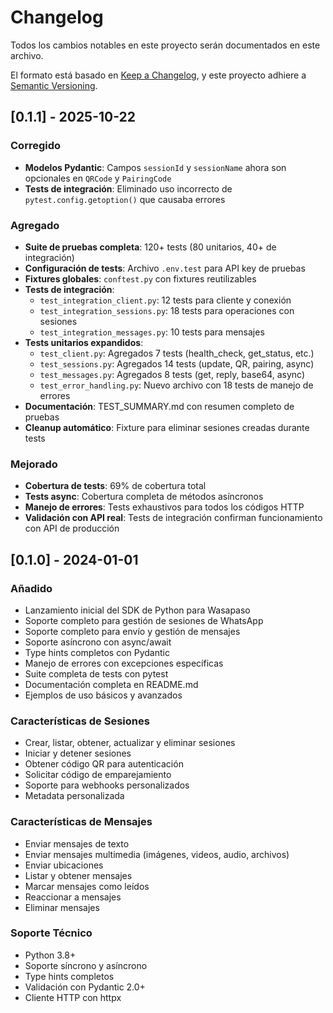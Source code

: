# Changelog

Todos los cambios notables en este proyecto serán documentados en este archivo.

El formato está basado en [Keep a Changelog](https://keepachangelog.com/es/1.0.0/),
y este proyecto adhiere a [Semantic Versioning](https://semver.org/spec/v2.0.0.html).

## [0.1.1] - 2025-10-22

### Corregido
- **Modelos Pydantic**: Campos `sessionId` y `sessionName` ahora son opcionales en `QRCode` y `PairingCode`
- **Tests de integración**: Eliminado uso incorrecto de `pytest.config.getoption()` que causaba errores

### Agregado
- **Suite de pruebas completa**: 120+ tests (80 unitarios, 40+ de integración)
- **Configuración de tests**: Archivo `.env.test` para API key de pruebas
- **Fixtures globales**: `conftest.py` con fixtures reutilizables
- **Tests de integración**:
  - `test_integration_client.py`: 12 tests para cliente y conexión
  - `test_integration_sessions.py`: 18 tests para operaciones con sesiones
  - `test_integration_messages.py`: 10 tests para mensajes
- **Tests unitarios expandidos**:
  - `test_client.py`: Agregados 7 tests (health_check, get_status, etc.)
  - `test_sessions.py`: Agregados 14 tests (update, QR, pairing, async)
  - `test_messages.py`: Agregados 8 tests (get, reply, base64, async)
  - `test_error_handling.py`: Nuevo archivo con 18 tests de manejo de errores
- **Documentación**: TEST_SUMMARY.md con resumen completo de pruebas
- **Cleanup automático**: Fixture para eliminar sesiones creadas durante tests

### Mejorado
- **Cobertura de tests**: 69% de cobertura total
- **Tests async**: Cobertura completa de métodos asíncronos
- **Manejo de errores**: Tests exhaustivos para todos los códigos HTTP
- **Validación con API real**: Tests de integración confirman funcionamiento con API de producción

## [0.1.0] - 2024-01-01

### Añadido
- Lanzamiento inicial del SDK de Python para Wasapaso
- Soporte completo para gestión de sesiones de WhatsApp
- Soporte completo para envío y gestión de mensajes
- Soporte asíncrono con async/await
- Type hints completos con Pydantic
- Manejo de errores con excepciones específicas
- Suite completa de tests con pytest
- Documentación completa en README.md
- Ejemplos de uso básicos y avanzados

### Características de Sesiones
- Crear, listar, obtener, actualizar y eliminar sesiones
- Iniciar y detener sesiones
- Obtener código QR para autenticación
- Solicitar código de emparejamiento
- Soporte para webhooks personalizados
- Metadata personalizada

### Características de Mensajes
- Enviar mensajes de texto
- Enviar mensajes multimedia (imágenes, videos, audio, archivos)
- Enviar ubicaciones
- Listar y obtener mensajes
- Marcar mensajes como leídos
- Reaccionar a mensajes
- Eliminar mensajes

### Soporte Técnico
- Python 3.8+
- Soporte síncrono y asíncrono
- Type hints completos
- Validación con Pydantic 2.0+
- Cliente HTTP con httpx
